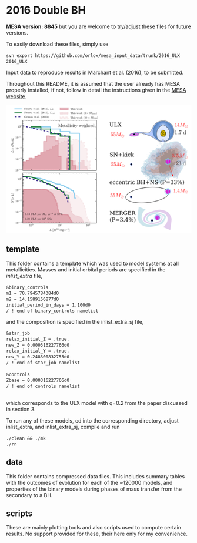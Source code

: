 # 2016 Double BH

**MESA version: 8845**
but you are welcome to try/adjust these files for future versions.

To easily download these files, simply use
```
svn export https://github.com/orlox/mesa_input_data/trunk/2016_ULX 2016_ULX
```

Input data to reproduce results in Marchant et al. (2016), to be submitted.

Throughout this README, it is assumed that the user already has MESA properly installed,
if not, follow in detail the instructions given in the [MESA website](http://mesa.sourceforge.net/prereqs.html).

![ULX](ULX.png)

## template
This folder contains a template which was used to model systems at all metallicities.
Masses and initial orbital periods are specified in the *inlist_extra* file,
```
&binary_controls
m1 = 70.7945784384d0
m2 = 14.1589156877d0
initial_period_in_days = 1.100d0
/ ! end of binary_controls namelist

```
and the composition is specified in the inlist_extra_sj file,
```
&star_job
relax_initial_Z = .true.
new_Z = 0.000316227766d0
relax_initial_Y = .true.
new_Y = 0.248300832755d0
/ ! end of star_job namelist

&controls
Zbase = 0.000316227766d0
/ ! end of controls namelist


```
which corresponds to the ULX model with q=0.2 from the paper discussed in section 3.

To run any of these models, cd into the corresponding directory, adjust inlist_extra,
and inlist_extra_sj, compile and run
```
./clean && ./mk
./rn
```

## data
This folder contains compressed data files. This includes summary tables with the outcomes of evolution for
each of the ~120000 models, and properties of the binary models during phases of mass transfer from the
secondary to a BH.

## scripts
These are mainly plotting tools and also scripts used to compute certain results. No
support provided for these, their here only for my convenience.
